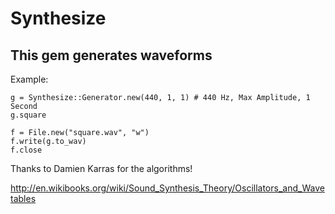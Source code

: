 # Synthesize

## This gem generates waveforms

Example:

    g = Synthesize::Generator.new(440, 1, 1) # 440 Hz, Max Amplitude, 1 Second
    g.square

    f = File.new("square.wav", "w")
    f.write(g.to_wav)
    f.close

Thanks to Damien Karras for the algorithms!

http://en.wikibooks.org/wiki/Sound_Synthesis_Theory/Oscillators_and_Wavetables
